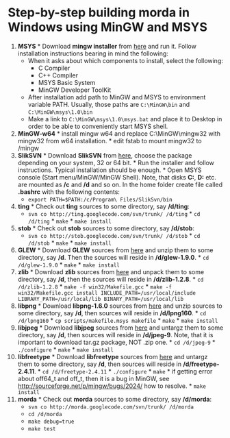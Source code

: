 # Step-by-step building morda in Windows using MinGW and MSYS #

  1. **MSYS**
    * Download **mingw installer** from [here](http://sourceforge.net/projects/mingw/files/Installer/mingw-get-inst/mingw-get-inst-20120426/) and run it. Follow installation instructions bearing in mind the following:
      * When it asks about which components to install, select the following:
        * C Compiler
        * C++ Compiler
        * MSYS Basic System
        * MinGW Developer ToolKit
      * After installation add path to MinGW and MSYS to environment variable PATH. Usually, those paths are `C:\MinGW\bin` and `C:\MinGW\msys\1.0\bin`
      * Make a link to `C:\MinGW\msys\1.0\msys.bat` and place it to Desktop in order to be able to conveniently start MSYS shell.
  1. **MinGW-w64**
    * install mingw w64 and replace C:\MinGW\mingw32 with mingw32 from w64 installation.
    * edit fstab to mount mingw32 to /mingw
  1. **SlikSVN**
    * Download **SlikSVN** from [here](http://www.sliksvn.com/en/download), choose the package depending on your system, 32 or 64 bit.
    * Run the installer and follow instructions. Typical installation should be enough.
    * Open MSYS console (Start menu/MinGW/MinGW Shell). Note, that disks **C:**, **D:** etc. are mounted as **/c** and **/d** and so on. In the home folder create file called **.bashrc** with the following contents:
      * `export PATH=$PATH:/c/Program\ Files/SlikSvn/bin`
  1. **ting**
    * Check out **ting** sources to some directory, say **/d/ting**:
      * `svn co http://ting.googlecode.com/svn/trunk/ /d/ting`
    * `cd /d/ting`
    * `make`
    * `make install`
  1. **stob**
    * Check out **stob** sources to some directory, say **/d/stob**:
      * `svn co http://stob.googlecode.com/svn/trunk/ /d/stob`
    * `cd /d/stob`
    * `make`
    * `make install`
  1. **GLEW**
    * Download **GLEW** sources from [here](http://sourceforge.net/projects/glew/files/glew/1.9.0/glew-1.9.0.zip/download) and unzip them to some directory, say **/d**. Then the sources will reside in **/d/glew-1.9.0**.
    * `cd /d/glew-1.9.0`
    * `make`
    * `make install`
  1. **zlib**
    * Download **zlib** sources from [here](http://zlib.net/zlib-1.2.8.tar.gz) and unpack them to some directory, say **/d**, then the sources will reside in **/d/zlib-1.2.8**.
    * `cd /d/zlib-1.2.8`
    * `make -f win32/Makefile.gcc`
    * `make -f win32/Makefile.gcc install INCLUDE_PATH=/usr/local/include LIBRARY_PATH=/usr/local/lib BINARY_PATH=/usr/local/lib`
  1. **libpng**
    * Download **libpng-1.6.0** sources from [here](http://sourceforge.net/projects/libpng/files/libpng16/1.6.0/lpng160.zip/download) and unzip sources to some directory, say **/d**, then sources will reside in **/d/lpng160**.
    * `cd /d/lpng160`
    * `cp scripts/makefile.msys makefile`
    * `make`
    * `make install`
  1. **libjpeg**
    * Download **libjpeg** sources from [here](http://ijg.org/files/jpegsrc.v9.tar.gz) and untargz them to some directory, say **/d**, then sources will reside in **/d/jpeg-9**. Note, that it is important to download tar.gz package, NOT .zip one.
    * `cd /d/jpeg-9`
    * `./configure`
    * `make`
    * `make install`
  1. **libfreetype**
    * Download **libfreetype** sources from [here](http://sourceforge.net/projects/freetype/files/freetype2/2.4.11/freetype-2.4.11.tar.gz/download) and untargz them to some directory, say **/d**, then sources will reside in **/d/freetype-2.4.11**.
    * `cd /d/freetype-2.4.11`
    * `./configure`
    * `make`
    * if getting error about off64\_t and off\_t, then it is a bug in MinGW, see http://sourceforge.net/p/mingw/bugs/2024/ how to resolve.
    * `make install`
  1. **morda**
    * Check out **morda** sources to some directory, say **/d/morda**:
      * `svn co http://morda.googlecode.com/svn/trunk/ /d/morda`
      * `cd /d/morda`
      * `make debug=true`
      * `make test`